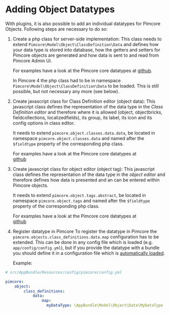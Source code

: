 # Adding Object Datatypes
With plugins, it is also possible to add an individual datatypes for Pimcore Objects. 
Following steps are necessary to do so: 

1) Create a php class for server-side implementation:
 This class needs to extend `Pimcore\Model\Object\ClassDefinition\Data` and defines how your data type is stored into 
  database, how the getters and setters for Pimcore objects are generated and how data is sent to and read from 
  Pimcore Admin Ui. 
   
   For examples have a look at the Pimcore core datatypes at 
   [github](https://github.com/pimcore/pimcore/tree/master/pimcore/models/Object/ClassDefinition/Data). 

   In Pimcore 4 the php class had to be in namespace `Pimcore\Model\Object\ClassDefinition\Data` to be loaded. This is 
   still possible, but not necessary any more (see below).

2) Create javascript class for Class Definition editor (object data): 
This javascript class defines the representation of the data type in the *Class Definition editor* and therefore where
it is allowed (object, objectbricks, fieldcollections, localizedfields), its group, its label, its icon and its config
options in class editor. 

   It needs to extend `pimcore.object.classes.data.data`, be located in namespace `pimcore.object.classes.data` and named after the 
   `$fieldtype` property of the corresponding php class.
     
   For examples have a look at the Pimcore core datatypes at  
   [github](https://github.com/pimcore/pimcore/tree/master/web/pimcore/static6/js/pimcore/object/classes/data)


3) Create javascript class for object editor (object tag):
This javascript class defines the representation of the data type in the *object editor* and therefore defines how data
is presented and an can be entered within Pimcore objects. 

   It needs to extend `pimcore.object.tags.abstract`, be located in namespace `pimcore.object.tags` and named after the 
   `$fieldtype` property of the corresponding php class.
     
   For examples have a look at the Pimcore core datatypes at  
   [github](https://github.com/pimcore/pimcore/tree/master/web/pimcore/static6/js/pimcore/object/tags)
   
   
4) Register datatype in Pimcore
To register the datatype in Pimcore the `pimcore.objects.class_definitions.data.map` configuration has to be extended. 
This can be done in any config file which is loaded (e.g. `app/config/config.yml`), but if you provide the datatype 
with a bundle you should define it in a configuration file which is [automatically loaded](./03_Auto_Loading_Config_And_Routing_Definitions.md). 

   Example:

```yaml
# src/AppBundle/Resources/config/pimcore/config.yml

pimcore:
    object:
        class_definitions:
            data:
                map:
                  myDataType: \AppBundle\Model\Object\Data\MyDataType
```

